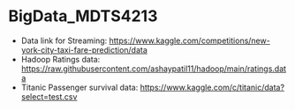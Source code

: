 # BigData_MDTS4213

* Data link for Streaming: https://www.kaggle.com/competitions/new-york-city-taxi-fare-prediction/data
* Hadoop Ratings data: https://raw.githubusercontent.com/ashaypatil11/hadoop/main/ratings.data
* Titanic Passenger survival data: https://www.kaggle.com/c/titanic/data?select=test.csv
